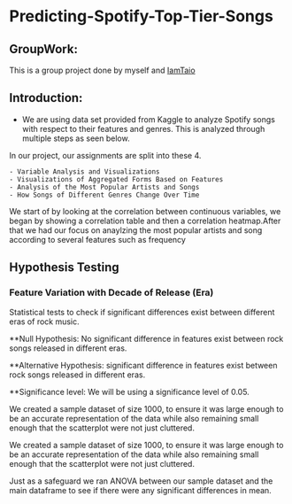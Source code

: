 # Predicting-Spotify-Top-Tier-Songs

## GroupWork:
This is a group project done by myself and  [IamTaio](https://github.com/IamTaio)

## Introduction:
- We are using data set provided from Kaggle to analyze Spotify songs with respect to their features and genres. This is analyzed through multiple steps as seen below.


In our project, our assignments are split into these 4.
```
- Variable Analysis and Visualizations
- Visualizations of Aggregated Forms Based on Features
- Analysis of the Most Popular Artists and Songs
- How Songs of Different Genres Change Over Time
```

We start of by looking at the correlation between continuous variables, we began by showing a correlation table and then a correlation heatmap.After that we had our focus on anaylzing the most popular artists and song according to several features such as frequency 


## Hypothesis Testing

### Feature Variation with Decade of Release (Era)

Statistical tests to check if significant differences exist between different eras of rock music.

**Null Hypothesis: No significant difference in features exist between rock songs released in different eras.

**Alternative Hypothesis: significant difference in features exist between rock songs released in different eras.

**Significance level: We will be using a significance level of 0.05.

We created a sample dataset of size 1000, to ensure it was large enough to be an accurate representation of the data while also remaining small enough that the scatterplot were not just cluttered.

We created a sample dataset of size 1000, to ensure it was large enough to be an accurate representation of the data while also remaining small enough that the scatterplot were not just cluttered.

Just as a safeguard we ran ANOVA between our sample dataset and the main dataframe to see if there were any significant differences in mean.
